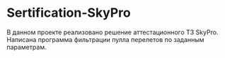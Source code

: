 # Sertification-SkyPro
В данном проекте реализовано решение аттестационного ТЗ SkyPro.
Написана программа фильтрации пулла перелетов по заданным параметрам.
